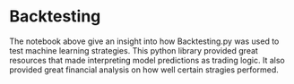 # Backtesting 

The notebook above give an insight into how Backtesting.py was used to test machine learning strategies. This python library provided great resources that made interpreting model predictions as trading logic. It also provided great financial analysis on how well certain stragies performed.  
